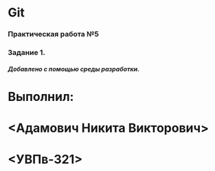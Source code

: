 # Git
### Практическая работа №5
### Задание 1.
##### Добавлено с помощью среды разработки.
# Выполнил:
# <Адамович Никита Викторович>
# <УВПв-321>